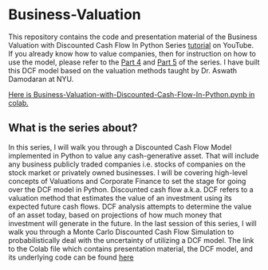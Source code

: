 # Business-Valuation
This repository contains the code and presentation material of the Business Valuation with Discounted Cash Flow In Python Series [tutorial](https://youtube.com/playlist?list=PLHSKzVSgP0i1ZwkyrZBQdtC_g6kYVWoe6&si=YJCLTagPy0A_n198) on YouTube. If you already know how to value companies, then for instruction on how to use the model, please refer to the [Part 4](https://youtu.be/zJ0pmLQx7Uo) and [Part 5](https://youtu.be/30uh1YBrsQ0) of the series. I have built this DCF model based on the valuation methods taught by Dr. Aswath Damodaran at NYU. 

[Here is Business-Valuation-with-Discounted-Cash-Flow-In-Python.pynb in colab.
](https://colab.research.google.com/drive/1XtCNkpbfSoiMXpypcJ3DOzXBZy4jRzn_?usp=sharing)
## What is the series about?
In this series, I will walk you through a Discounted Cash Flow Model implemented in Python to value any cash-generative asset. That will include any business publicly traded companies i.e. stocks of companies on the stock market or privately owned businesses. I will be covering high-level concepts of Valuations and Corporate Finance to set the stage for going over the DCF model in Python. Discounted cash flow a.k.a. DCF refers to a valuation method that estimates the value of an investment using its expected future cash flows. DCF analysis attempts to determine the value of an asset today, based on projections of how much money that investment will generate in the future. In the last session of this series, I will walk you through a Monte Carlo Discounted Cash Flow Simulation to probabilistically deal with the uncertainty of utilizing a DCF model.
The link to the Colab file which contains presentation material, the DCF model, and its underlying code can be found [here](https://colab.research.google.com/drive/1XtCNkpbfSoiMXpypcJ3DOzXBZy4jRzn_?usp=sharing)
